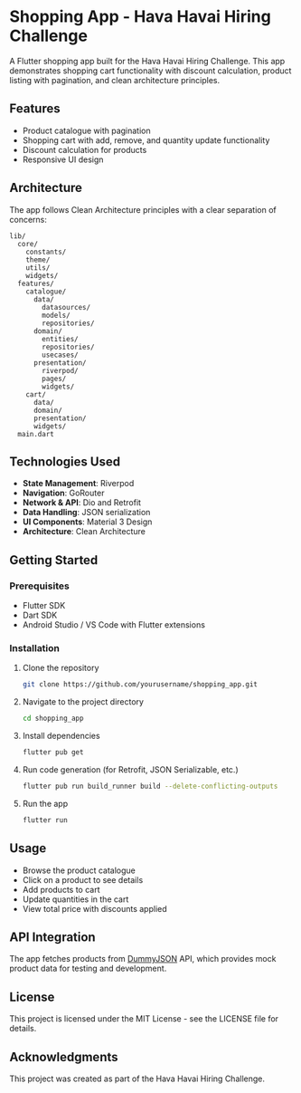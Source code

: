 # Shopping App - Hava Havai Hiring Challenge

A Flutter shopping app built for the Hava Havai Hiring Challenge. This app demonstrates shopping cart functionality with discount calculation, product listing with pagination, and clean architecture principles.

## Features

- Product catalogue with pagination
- Shopping cart with add, remove, and quantity update functionality
- Discount calculation for products
- Responsive UI design

## Architecture

The app follows Clean Architecture principles with a clear separation of concerns:

```
lib/
  core/
    constants/
    theme/
    utils/
    widgets/
  features/
    catalogue/
      data/
        datasources/
        models/
        repositories/
      domain/
        entities/
        repositories/
        usecases/
      presentation/
        riverpod/
        pages/
        widgets/
    cart/
      data/
      domain/
      presentation/
      widgets/
  main.dart
```

## Technologies Used

- **State Management**: Riverpod
- **Navigation**: GoRouter
- **Network & API**: Dio and Retrofit
- **Data Handling**: JSON serialization
- **UI Components**: Material 3 Design
- **Architecture**: Clean Architecture

## Getting Started

### Prerequisites

- Flutter SDK
- Dart SDK
- Android Studio / VS Code with Flutter extensions

### Installation

1. Clone the repository
   ```bash
   git clone https://github.com/yourusername/shopping_app.git
   ```

2. Navigate to the project directory
   ```bash
   cd shopping_app
   ```

3. Install dependencies
   ```bash
   flutter pub get
   ```

4. Run code generation (for Retrofit, JSON Serializable, etc.)
   ```bash
   flutter pub run build_runner build --delete-conflicting-outputs
   ```

5. Run the app
   ```bash
   flutter run
   ```

## Usage

- Browse the product catalogue
- Click on a product to see details
- Add products to cart
- Update quantities in the cart
- View total price with discounts applied

## API Integration

The app fetches products from [DummyJSON](https://dummyjson.com/products) API, which provides mock product data for testing and development.

## License

This project is licensed under the MIT License - see the LICENSE file for details.

## Acknowledgments

This project was created as part of the Hava Havai Hiring Challenge.
